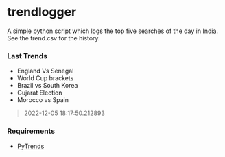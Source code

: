 # trendlogger
A simple python script which logs the top five searches of the day in India.<br>See the trend.csv for the history.<br>

<!-- Last Trends -->
### Last Trends
* England Vs Senegal
* World Cup brackets
* Brazil vs South Korea
* Gujarat Election
* Morocco vs Spain
> 2022-12-05 18:17:50.212893

<!-- Requirements -->
### Requirements
* [PyTrends](https://github.com/dreyco676/pytrends)
